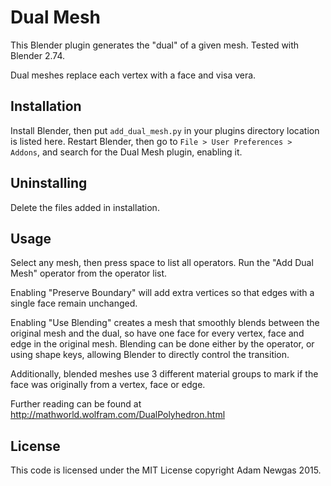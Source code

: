 Dual Mesh
=====================

This Blender plugin generates the "dual" of a given mesh. Tested with Blender 2.74.

Dual meshes replace each vertex with a face and visa vera.

Installation
------------
Install Blender, then put `add_dual_mesh.py` in your plugins directory location is listed here. Restart Blender, then go to `File > User Preferences > Addons`, and search for the Dual Mesh plugin, enabling it.

Uninstalling
------------

Delete the files added in installation.

Usage
-----

Select any mesh, then press space to list all operators. Run the "Add Dual Mesh" operator from the operator list.

Enabling "Preserve Boundary" will add extra vertices so that edges with a single face remain unchanged.

Enabling "Use Blending" creates a mesh that smoothly blends between the original mesh and the dual, so have one face for every vertex, face and edge in the original mesh. Blending can be done either by the operator, or using shape keys, allowing Blender to directly control the transition.

Additionally, blended meshes use 3 different material groups to mark if the face was originally from a vertex, face or edge.

Further reading can be found at <http://mathworld.wolfram.com/DualPolyhedron.html>

License
-------
This code is licensed under the MIT License copyright Adam Newgas 2015.

